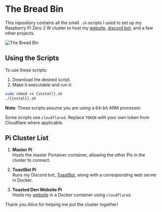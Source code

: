 # The Bread Bin

This repository contains all the small `.sh` scripts I used to set up my Raspberry Pi Zero 2 W cluster to host my [website](https://github.com/toastedden/toasted-den-website), [discord bot](https://github.com/toastedden/toastbot), and a few other projects.

![The Bread Bin](https://i.ibb.co/LJ0zDNv/breadbin.png)

## Using the Scripts

To use these scripts:

1. Download the desired script.
2. Make it executable and run it:
```bash
sudo chmod +x {install}.sh
./{install}.sh
```

**Note**: These scripts assume you are using a 64-bit ARM processor.

Some scripts use `cloudflared`. Replace `TOKEN` with your own token from Cloudflare where applicable.

## Pi Cluster List

1. **Master Pi**  
   Hosts the master Portainer container, allowing the other Pis in the cluster to connect.

2. **ToastBot Pi**  
   Runs my Discord bot, [ToastBot](https://github.com/toastedden/toastbot), along with a corresponding web server in Docker.

3. **Toasted Den Website Pi**  
   Hosts my [website](https://toastedden.com/) in a Docker container using `cloudflared`.

Thank you *Alice* for helping me put the cluster together!
